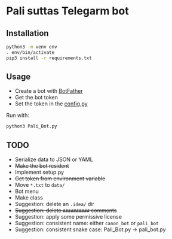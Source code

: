 # Pali suttas Telegarm bot

## Installation
```bash
python3 -m venv env
. env/bin/activate
pip3 install -r requirements.txt
```

## Usage
- Create a bot with [BotFather](https://t.me/BotFather)
- Get the bot token
- Set the token in the [config.py](./config.py)

Run with:
```bash
python3 Pali_Bot.py
```

## TODO
- Serialize data to JSON or YAML
- ~~Make the bot resident~~
- Implement setup.py
- ~~Get token from environment variable~~
- Move `*.txt` to `data/`
- Bot menu
- Make class
- Suggestion: delete an `.idea/` dir
- ~~Suggestion: delete `##########` comments~~
- Suggestion: apply some permissive license
- Suggestion: consistent name: either `canon_bot` or `pali_bot`
- Suggestion: consistent snake case: Pali_Bot.py -> pali_bot.py

